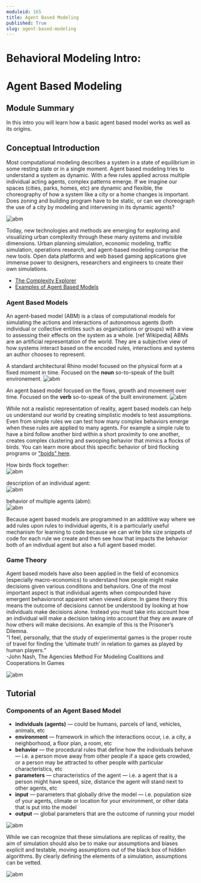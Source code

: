 ```yaml
---
moduleid: 165
title: Agent Based Modeling
published: True
slug: agent-based-modeling
---
```


Behavioral Modeling Intro:
===========================================

# Agent Based Modeling
## Module Summary

In this intro you will learn how a basic agent based model works as well as its origins.


## Conceptual Introduction
Most computational modeling describes a system in a state of equilibrium in some resting state or in a single moment. Agent based modeling tries to understand a system as dynamic. With a few rules applied across multiple individual acting agents, complex patterns emerge. If we imagine our spaces (cities, parks, homes, etc) are dynamic and flexible, the choreography of how a system like a city or a home changes is important. Does zoning and building program have to be static, or can we choreograph the use of a city by modeling and intervening in its dynamic agents?

![abm](images/abm-1.jpeg#img-full)

Today, new technologies and methods are emerging for exploring and visualizing urban complexity through these many systems and invisible dimensions. Urban planning simulation, economic modeling, traffic simulation, operations research, and agent-based modeling comprise the new tools. Open data platforms and web based gaming applications give immense power to designers, researchers and engineers to create their own simulations.

- [The Complexity Explorer](https://www.complexityexplorer.org/)   
- [Examples of Agent Based Models](http://www.complexity-explorables.org/explorables/)

### Agent Based Models
An agent-based model (ABM) is a class of computational models for simulating the actions and interactions of autonomous agents (both individual or collective entities such as organizations or groups) with a view to assessing their effects on the system as a whole. [ref Wikipedia]
ABMs are an artificial representation of the world. They are a subjective view of how systems interact based on the encoded rules, interactions and systems an author chooses to represent.

A standard architectural Rhino model focused on the physical form at a fixed moment in time. Focused on the **noun** so-to-speak of the built environement. 
![abm](images/abm-6.jpeg#img-full)

An agent based model focused on the flows, growth and movement over time. Focused on the **verb** so-to-speak of the built environement. 
![abm](images/abm-7.gif#img-full)

While not a realistic representation of reality, agent based models can help us understand our world by creating simplistic models to test assumptions. Even from simple rules we can test how many complex behaviors emerge when these rules are applied to many agents. For example a simple rule to have a bird follow another bird within a short proximity to one another, creates complex clustering and swooping behavior that mimics a flocks of birds. You can learn more about this specific behavior of bird flocking programs or ["boids" here](https://en.wikipedia.org/wiki/Boids).

How birds flock together:   
![abm](images/abm-12.gif)

description of an individual agent:   
![abm](images/abm-2.jpeg#img-full)

behavior of multiple agents (abm):   
![abm](images/abm-13.gif)

Because agent based models are programmed in an additiive way where we add rules upon rules to individual agents, it is a particularly useful mechanism for learning to code because we can write bite size snippets of code for each rule we create and then see how that impacts the behavior both of an indivdual agent but also a full agent based model.

### Game Theory
Agent based models have also been applied in the field of economics (especially macro-economics) to understand how people might make decisions given various conditions and behaviors. One of the most important aspect is that individual agents when compounded have emergent behaviorsnot apparent when viewed alone. In game theory this means the outcome of decisions cannot be understood by looking at how individuals make decisions alone. Instead you must take into account how an individual will make a decision taking into account that they are aware of how others will make decisions. An example of this is the Prisoner’s Dilemna.   
“I feel, personally, that the study of experimental games is the proper route of travel for finding the ‘ultimate truth’ in relation to games as played by human players.”   
-John Nash, The Agencies Method For Modeling Coalitions and Cooperations In Games

![abm](images/abm-3.gif#img-full)


## Tutorial
### Components of an Agent Based Model
- **individuals (agents)** — could be humans, parcels of land, vehicles, animals, etc
- **environment** — framework in which the interactions occur, i.e. a city, a neighborhood, a floor plan, a room, etc
- **behavior** — the procedural rules that define how the individuals behave — i.e. a person move away from other people if a space gets crowded, or a person may be attracted to other people with particular characteristics, etc
- **parameters** — characteristics of the agent — i.e. a agent that is a person might have speed, size, distance the agent will stand next to other agents, etc
- **input** — parameters that globally drive the model — i.e. population size of your agents, climate or location for your environment, or other data that is put into the model
- **output** — global parameters that are the outcome of running your model


![abm](images/abm-4.png#img-full)

While we can recognize that these simulations are replicas of reality, the aim of simulation should also be to make our assumptions and biases explicit and testable, moving assumptions out of the black box of hidden algorithms. By clearly defining the elements of a simulation, assumptions can be vetted.

![abm](images/abm-5.png#img-full)
